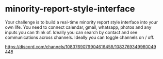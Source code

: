 # minority-report-style-interface
Your challenge is to build a real-time minority report style interface into your own life. You need to connect calendar, gmail, whatsapp, photos and any inputs you can think of. Ideally you can search by contact and see communications across channels. Ideally you can toggle channels on / off.

https://discord.com/channels/1083769079904616459/1083769349980049448
